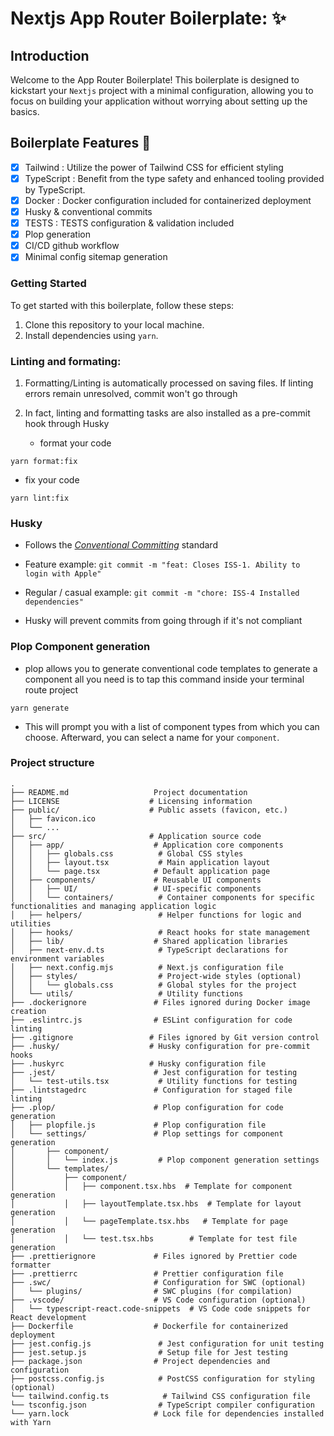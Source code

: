 # Nextjs App Router Boilerplate: ✨

## Introduction

Welcome to the App Router Boilerplate! This boilerplate is designed to kickstart your `Nextjs` project with a minimal configuration, allowing you to focus on building your application without worrying about setting up the basics.

## Boilerplate Features 👀

- [x] Tailwind : Utilize the power of Tailwind CSS for efficient styling
- [x] TypeScript : Benefit from the type safety and enhanced tooling provided by TypeScript.
- [x] Docker : Docker configuration included for containerized deployment
- [x] Husky & conventional commits
- [x] TESTS : TESTS configuration & validation included
- [x] Plop generation
- [x] CI/CD github workflow
- [x] Minimal config sitemap generation

### Getting Started

To get started with this boilerplate, follow these steps:

1. Clone this repository to your local machine.
2. Install dependencies using `yarn`.

### Linting and formating:

1. Formatting/Linting is automatically processed on saving files. If linting errors remain unresolved, commit won't go through
2. In fact, linting and formatting tasks are also installed as a pre-commit hook through Husky

   - format your code

```shell
yarn format:fix
```

- fix your code

```shell
yarn lint:fix
```

### Husky

- Follows the [_Conventional Committing_](https://www.conventionalcommits.org/en/v1.0.0/) standard

- Feature example: `git commit -m "feat: Closes ISS-1. Ability to login with Apple"`
- Regular / casual example: `git commit -m "chore: ISS-4 Installed dependencies"`
- Husky will prevent commits from going through if it's not compliant

### Plop Component generation

- plop allows you to generate conventional code templates
  to generate a component all you need is to tap this command inside your terminal route project

```shell
yarn generate
```

- This will prompt you with a list of component types from which you can choose. Afterward, you can select a name for your `component`.

### Project structure

```
.
├── README.md                   Project documentation
├── LICENSE                    # Licensing information
├── public/                    # Public assets (favicon, etc.)
│   ├── favicon.ico
│   └── ...
├── src/                       # Application source code
│   ├── app/                    # Application core components
│   │   ├── globals.css          # Global CSS styles
│   │   ├── layout.tsx           # Main application layout
│   │   └── page.tsx            # Default application page
│   ├── components/             # Reusable UI components
│   │   ├── UI/                 # UI-specific components
│   │   └── containers/          # Container components for specific functionalities and managing application logic
│   ├── helpers/                 # Helper functions for logic and utilities
│   ├── hooks/                   # React hooks for state management
│   ├── lib/                    # Shared application libraries
│   ├── next-env.d.ts            # TypeScript declarations for environment variables
│   ├── next.config.mjs          # Next.js configuration file
│   ├── styles/                  # Project-wide styles (optional)
│   │   └── globals.css          # Global styles for the project
│   └── utils/                   # Utility functions
├── .dockerignore               # Files ignored during Docker image creation
├── .eslintrc.js                # ESLint configuration for code linting
├── .gitignore                 # Files ignored by Git version control
├── .husky/                    # Husky configuration for pre-commit hooks
├── .huskyrc                   # Husky configuration file
├── .jest/                      # Jest configuration for testing
│   └── test-utils.tsx           # Utility functions for testing
├── .lintstagedrc               # Configuration for staged file linting
├── .plop/                      # Plop configuration for code generation
│   ├── plopfile.js             # Plop configuration file
│   └── settings/               # Plop settings for component generation
│       ├── component/
│       │   └── index.js         # Plop component generation settings
│       └── templates/
│           ├── component/
│           │   ├── component.tsx.hbs  # Template for component generation
│           │   ├── layoutTemplate.tsx.hbs  # Template for layout generation
│           │   └── pageTemplate.tsx.hbs   # Template for page generation
│           │   └── test.tsx.hbs        # Template for test file generation
├── .prettierignore             # Files ignored by Prettier code formatter
├── .prettierrc                 # Prettier configuration file
├── .swc/                       # Configuration for SWC (optional)
│   └── plugins/                # SWC plugins (for compilation)
├── .vscode/                    # VS Code configuration (optional)
│   └── typescript-react.code-snippets  # VS Code code snippets for React development
├── Dockerfile                  # Dockerfile for containerized deployment
├── jest.config.js               # Jest configuration for unit testing
├── jest.setup.js                # Setup file for Jest testing
├── package.json                # Project dependencies and configuration
├── postcss.config.js            # PostCSS configuration for styling (optional)
└── tailwind.config.ts            # Tailwind CSS configuration file
└── tsconfig.json                # TypeScript compiler configuration
└── yarn.lock                   # Lock file for dependencies installed with Yarn
```
